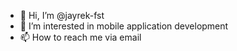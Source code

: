 - 👋 Hi, I’m @jayrek-fst
- 👀 I’m interested in mobile application development
- 📫 How to reach me via email

<!---
jayrek-fst/jayrek-fst is a ✨ special ✨ repository because its `README.md` (this file) appears on your GitHub profile.
You can click the Preview link to take a look at your changes.
--->
